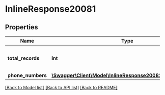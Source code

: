 # InlineResponse20081

## Properties
Name | Type | Description | Notes
------------ | ------------- | ------------- | -------------
**total_records** | **int** | Total number of records returned. | [optional] 
**phone_numbers** | [**\Swagger\Client\Model\InlineResponse20081PhoneNumbers[]**](InlineResponse20081PhoneNumbers.md) |  | [optional] 

[[Back to Model list]](../README.md#documentation-for-models) [[Back to API list]](../README.md#documentation-for-api-endpoints) [[Back to README]](../README.md)


